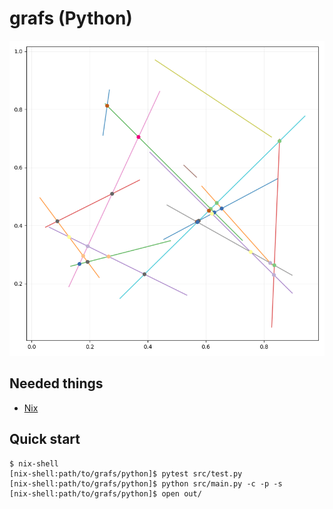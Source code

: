 # grafs (Python)

![](cover.png)

Needed things
---
*   [Nix](https://nixos.org/nix/)

Quick start
---
```
$ nix-shell
[nix-shell:path/to/grafs/python]$ pytest src/test.py
[nix-shell:path/to/grafs/python]$ python src/main.py -c -p -s
[nix-shell:path/to/grafs/python]$ open out/
```
